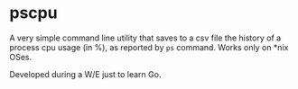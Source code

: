 # pscpu

A very simple command line utility that saves to a csv file the
history of a process cpu usage (in %), as reported by `ps` command.
Works only on *nix OSes.

Developed during a W/E just to learn Go.